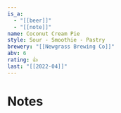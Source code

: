 ```yaml
---
is_a:
  - "[[beer]]"
  - "[[note]]"
name: Coconut Cream Pie
style: Sour - Smoothie - Pastry
brewery: "[[Newgrass Brewing Co]]"
abv: 6
rating: 👍
last: "[[2022-04]]"
---
```

# Notes

